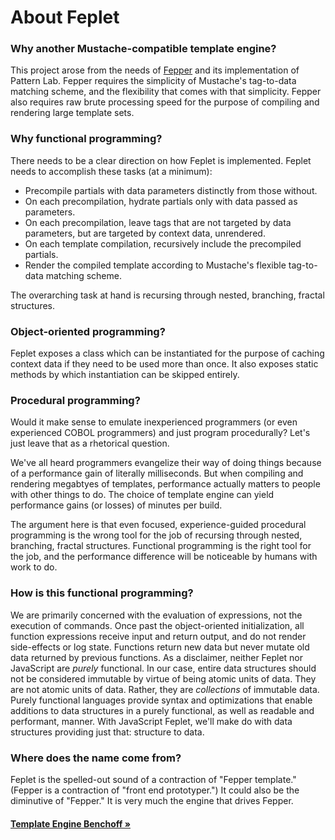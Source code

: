 # About Feplet

### Why another Mustache-compatible template engine?

This project arose from the needs of 
<a href="https://fepper.io" target="blank">Fepper</a> and its implementation of 
Pattern Lab. Fepper requires the simplicity of Mustache's tag-to-data matching 
scheme, and the flexibility that comes with that simplicity. Fepper also 
requires raw brute processing speed for the purpose of compiling and rendering 
large template sets.

### Why functional programming?

There needs to be a clear direction on how Feplet is implemented. Feplet needs 
to accomplish these tasks (at a minimum):

* Precompile partials with data parameters distinctly from those without.
* On each precompilation, hydrate partials only with data passed as parameters.
* On each precompilation, leave tags that are not targeted by data parameters, 
  but are targeted by context data, unrendered.
* On each template compilation, recursively include the precompiled partials.
* Render the compiled template according to Mustache's flexible tag-to-data 
  matching scheme.

The overarching task at hand is recursing through nested, branching, fractal 
structures.

### Object-oriented programming?

Feplet exposes a class which can be instantiated for the purpose of caching 
context data if they need to be used more than once. It also exposes static 
methods by which instantiation can be skipped entirely.

### Procedural programming?

Would it make sense to emulate inexperienced programmers (or even experienced 
COBOL programmers) and just program procedurally? Let's just leave that as a 
rhetorical question.

We've all heard programmers evangelize their way of doing things because of a 
performance gain of literally milliseconds. But when compiling and rendering 
megabtyes of templates, performance actually matters to people with other things 
to do. The choice of template engine can yield performance gains (or losses) 
of minutes per build.

The argument here is that even focused, experience-guided procedural programming 
is the wrong tool for the job of recursing through nested, branching, fractal 
structures. Functional programming is the right tool for the job, and the 
performance difference will be noticeable by humans with work to do.

### How is this functional programming?

We are primarily concerned with the evaluation of expressions, not the execution 
of commands. Once past the object-oriented initialization, all function 
expressions receive input and return output, and do not render side-effects or 
log state. Functions return new data but never mutate old data returned by 
previous functions. As a disclaimer, neither Feplet nor JavaScript are _purely_ 
functional. In our case, entire data structures should not be considered 
immutable by virtue of being atomic units of data. They are not atomic units of 
data. Rather, they are _collections_ of immutable data. Purely functional 
languages provide syntax and optimizations that enable additions to data 
structures in a purely functional, as well as readable and performant, manner. 
With JavaScript Feplet, we'll make do with data structures providing just that: 
structure to data.

### Where does the name come from?

Feplet is the spelled-out sound of a contraction of "Fepper template." (Fepper 
is a contraction of "front end prototyper.") It could also be the diminutive of 
"Fepper." It is very much the engine that drives Fepper.

<h4><a href="https://github.com/electric-eloquence/template-engine-benchoff" target="_blank">Template Engine Benchoff &raquo;</a></h4>
